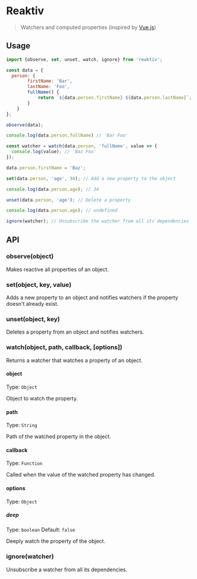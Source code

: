 # Reaktiv

> Watchers and computed properties (inspired by [Vue.js](https://vuejs.org))

## Usage
```javascript
import {observe, set, unset, watch, ignore} from 'reaktiv';

const data = {
  person: {
		firstName: 'Bar',
		lastName: 'Foo',
		fullName() {
			return `${data.person.firstName} ${data.person.lastName}`;
		}
	}
};

observe(data);

console.log(data.person.fullName) // 'Bar Foo'

const watcher = watch(data.person, 'fullName', value => {
  console.log(value); // 'Baz Foo'
});

data.person.firstName = 'Baz';

set(data.person, 'age', 34); // Add a new property to the object

console.log(data.person.age); // 34

unset(data.person, 'age'); // Delete a property

console.log(data.person.age); // undefined

ignore(watcher); // Unsubscribe the watcher from all its dependencies
```
## API
### observe(object)
Makes reactive all properties of an object.

### set(object, key, value)
Adds a new property to an object and notifies watchers if the property doesn't already exist.

### unset(object, key)
Deletes a property from an object and notifies watchers.

### watch(object, path, callback, [options])
Returns a watcher that watches a property of an object.

#### object
Type: `Object`

Object to watch the property.

#### path
Type: `String`

Path of the watched property in the object.

#### callback
Type: `Function`

Called when the value of the watched property has changed.

#### options
Type: `Object`

##### deep
Type: `boolean`
Default: `false`

Deeply watch the property of the object.

### ignore(watcher)
Unsubscribe a watcher from all its dependencies.
